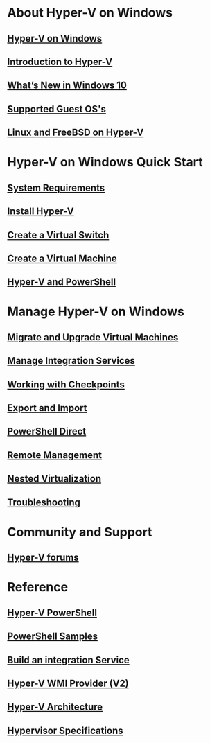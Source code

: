 # About Hyper-V on Windows
## [Hyper-V on Windows](./windows_welcome.md)
## [Introduction to Hyper-V](./about/hyperv_on_windows.md)
## [What’s New in Windows 10](./about/whats_new.md)
## [Supported Guest OS's](about/supported_guest_os.md)
## [Linux and FreeBSD on Hyper-V](https://technet.microsoft.com/library/dn531030.aspx)
# Hyper-V on Windows Quick Start
## [System Requirements](quick_start/walkthrough_compatibility.md)
## [Install Hyper-V](quick_start/walkthrough_install.md)
## [Create a Virtual Switch](quick_start/walkthrough_virtual_switch.md)
## [Create a Virtual Machine](quick_start/walkthrough_create_vm.md)
## [Hyper-V and PowerShell](quick_start/walkthrough_powershell.md)
# Manage Hyper-V on Windows
## [Migrate and Upgrade Virtual Machines](user_guide/migrating_vms.md)
## [Manage Integration Services](user_guide/managing_ics.md)
## [Working with Checkpoints](user_guide/checkpoints.md)
## [Export and Import](user_guide/export_import.md)
## [PowerShell Direct](user_guide/vmsession.md)
## [Remote Management](user_guide/remote_host_management.md)
## [Nested Virtualization](user_guide/nesting.md)
## [Troubleshooting](user_guide/troubleshooting.md)
# Community and Support
## [Hyper-V forums](https://social.technet.microsoft.com/Forums/windowsserver/en-US/home?forum=winserverhyperv)
# Reference
## [Hyper-V PowerShell](https://technet.microsoft.com/library/hh848559.aspx)
## [PowerShell Samples](develop/powershell_snippets.md)
## [Build an integration Service](develop/make_mgmt_service.md)
## [Hyper-V WMI Provider (V2)](https://msdn.microsoft.com/library/hh850319.aspx)
## [Hyper-V Architecture](https://msdn.microsoft.com/en-us/library/cc768520(v=bts.10).aspx)
## [Hypervisor Specifications](develop/tlfs.md)
